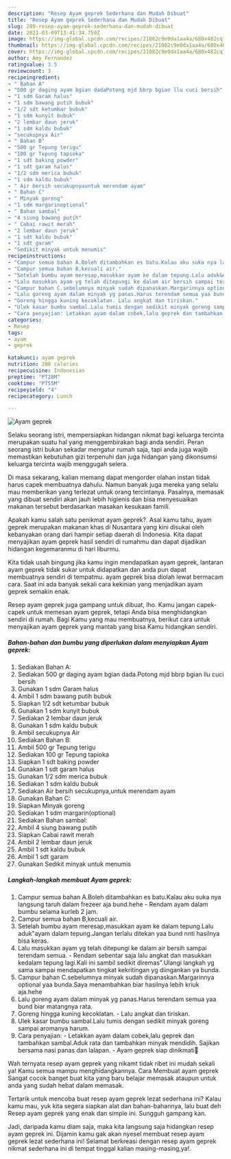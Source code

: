 ```yaml
---
description: "Resep Ayam geprek Sederhana dan Mudah Dibuat"
title: "Resep Ayam geprek Sederhana dan Mudah Dibuat"
slug: 289-resep-ayam-geprek-sederhana-dan-mudah-dibuat
date: 2021-03-09T13:41:34.759Z
image: https://img-global.cpcdn.com/recipes/21082c9e0da1aa4a/680x482cq70/ayam-geprek-foto-resep-utama.jpg
thumbnail: https://img-global.cpcdn.com/recipes/21082c9e0da1aa4a/680x482cq70/ayam-geprek-foto-resep-utama.jpg
cover: https://img-global.cpcdn.com/recipes/21082c9e0da1aa4a/680x482cq70/ayam-geprek-foto-resep-utama.jpg
author: Amy Fernandez
ratingvalue: 3.5
reviewcount: 3
recipeingredient:
- " Bahan A"
- "500 gr daging ayam bgian dadaPotong mjd bbrp bgian llu cuci bersih"
- "1 sdm Garam halus"
- "1 sdm bawang putih bubuk"
- "1/2 sdt ketumbar bubuk"
- "1 sdm kunyit bubuk"
- "2 lembar daun jeruk"
- "1 sdm kaldu bubuk"
- "secukupnya Air"
- " Bahan B"
- "500 gr Tepung terigu"
- "100 gr Tepung tapioka"
- "1 sdt baking powder"
- "1 sdt garam halus"
- "1/2 sdm merica bubuk"
- "1 sdm kaldu bubuk"
- " Air bersih secukupnyauntuk merendam ayam"
- " Bahan C"
- " Minyak goreng"
- "1 sdm margarinoptional"
- " Bahan sambal"
- "4 siung bawang putih"
- " Cabai rawit merah"
- "2 lembar daun jeruk"
- "1 sdt kaldu bubuk"
- "1 sdt garam"
- "Sedikit minyak untuk menumis"
recipeinstructions:
- "Campur semua bahan A.Boleh ditambahkan es batu.Kalau aku suka nya langsung taruh dalam frezeer aja bund.hehe Rendam ayam dalam bumbu selama kurleb 2 jam."
- "Campur semua bahan B,kecuali air."
- "Setelah bumbu ayam meresap,masukkan ayam ke dalam tepung.Lalu aduk&#34;ayam dalam tepung.Jangan terlalu ditekan yaa bund nnti hasilnya bisa keras."
- "Lalu masukkan ayam yg telah ditepungi ke dalam air bersih sampai terendam semua. Rendam sebentar saja lalu angkat dan masukkan kedalam tepung lagi.Kali ini sambil sedikit diremas&#34;.Ulangi langkah yg sama sampai mendapatkan tingkat kekritingan yg diingankan ya bunda."
- "Campur bahan C.sebelumnya minyak sudah dipanaskan.Margarinnya optional yaa bunda.Saya menambahkan biar hasilnya lebih kriuk aja.hehe"
- "Lalu goreng ayam dalam minyak yg panas.Harus terendam semua yaa bund biar matangnya rata."
- "Goreng hingga kuning kecoklatan. Lalu angkat dan tiriskan."
- "Ulek kasar bumbu sambal.Lalu tumis dengan sedikit minyak goreng sampai aromanya harum."
- "Cara penyajian: Letakkan ayam dalam cobek,lalu geprek dan tambahkan sambal.Aduk rata dan tambahkan minyak mendidih. Sajikan bersama nasi panas dan lalapan. Ayam geprek siap dinikmati🤤"
categories:
- Resep
tags:
- ayam
- geprek

katakunci: ayam geprek 
nutrition: 208 calories
recipecuisine: Indonesian
preptime: "PT28M"
cooktime: "PT55M"
recipeyield: "4"
recipecategory: Lunch

---
```



![Ayam geprek](https://img-global.cpcdn.com/recipes/21082c9e0da1aa4a/680x482cq70/ayam-geprek-foto-resep-utama.jpg)

Selaku seorang istri, mempersiapkan hidangan nikmat bagi keluarga tercinta merupakan suatu hal yang menggembirakan bagi anda sendiri. Peran seorang istri bukan sekadar mengatur rumah saja, tapi anda juga wajib memastikan kebutuhan gizi terpenuhi dan juga hidangan yang dikonsumsi keluarga tercinta wajib menggugah selera.

Di masa  sekarang, kalian memang dapat mengorder olahan instan tidak harus capek membuatnya dahulu. Namun banyak juga mereka yang selalu mau memberikan yang terlezat untuk orang tercintanya. Pasalnya, memasak yang dibuat sendiri akan jauh lebih higienis dan bisa menyesuaikan makanan tersebut berdasarkan masakan kesukaan famili. 



Apakah kamu salah satu penikmat ayam geprek?. Asal kamu tahu, ayam geprek merupakan makanan khas di Nusantara yang kini disukai oleh kebanyakan orang dari hampir setiap daerah di Indonesia. Kita dapat menyajikan ayam geprek hasil sendiri di rumahmu dan dapat dijadikan hidangan kegemaranmu di hari liburmu.

Kita tidak usah bingung jika kamu ingin mendapatkan ayam geprek, lantaran ayam geprek tidak sukar untuk didapatkan dan anda pun dapat membuatnya sendiri di tempatmu. ayam geprek bisa diolah lewat bermacam cara. Saat ini ada banyak sekali cara kekinian yang menjadikan ayam geprek semakin enak.

Resep ayam geprek juga gampang untuk dibuat, lho. Kamu jangan capek-capek untuk memesan ayam geprek, tetapi Anda bisa menghidangkan sendiri di rumah. Bagi Kamu yang mau membuatnya, berikut cara untuk menyajikan ayam geprek yang mantab yang bisa Kamu hidangkan sendiri.

<!--inarticleads1-->

##### Bahan-bahan dan bumbu yang diperlukan dalam menyiapkan Ayam geprek:

1. Sediakan  Bahan A:
1. Sediakan 500 gr daging ayam bgian dada.Potong mjd bbrp bgian llu cuci bersih
1. Gunakan 1 sdm Garam halus
1. Ambil 1 sdm bawang putih bubuk
1. Siapkan 1/2 sdt ketumbar bubuk
1. Gunakan 1 sdm kunyit bubuk
1. Sediakan 2 lembar daun jeruk
1. Gunakan 1 sdm kaldu bubuk
1. Ambil secukupnya Air
1. Sediakan  Bahan B:
1. Ambil 500 gr Tepung terigu
1. Sediakan 100 gr Tepung tapioka
1. Siapkan 1 sdt baking powder
1. Gunakan 1 sdt garam halus
1. Gunakan 1/2 sdm merica bubuk
1. Sediakan 1 sdm kaldu bubuk
1. Sediakan  Air bersih secukupnya,untuk merendam ayam
1. Gunakan  Bahan C:
1. Siapkan  Minyak goreng
1. Sediakan 1 sdm margarin(optional)
1. Sediakan  Bahan sambal:
1. Ambil 4 siung bawang putih
1. Siapkan  Cabai rawit merah
1. Ambil 2 lembar daun jeruk
1. Ambil 1 sdt kaldu bubuk
1. Ambil 1 sdt garam
1. Gunakan Sedikit minyak untuk menumis




<!--inarticleads2-->

##### Langkah-langkah membuat Ayam geprek:

1. Campur semua bahan A.Boleh ditambahkan es batu.Kalau aku suka nya langsung taruh dalam frezeer aja bund.hehe - Rendam ayam dalam bumbu selama kurleb 2 jam.
1. Campur semua bahan B,kecuali air.
1. Setelah bumbu ayam meresap,masukkan ayam ke dalam tepung.Lalu aduk&#34;ayam dalam tepung.Jangan terlalu ditekan yaa bund nnti hasilnya bisa keras.
1. Lalu masukkan ayam yg telah ditepungi ke dalam air bersih sampai terendam semua. - Rendam sebentar saja lalu angkat dan masukkan kedalam tepung lagi.Kali ini sambil sedikit diremas&#34;.Ulangi langkah yg sama sampai mendapatkan tingkat kekritingan yg diingankan ya bunda.
1. Campur bahan C.sebelumnya minyak sudah dipanaskan.Margarinnya optional yaa bunda.Saya menambahkan biar hasilnya lebih kriuk aja.hehe
1. Lalu goreng ayam dalam minyak yg panas.Harus terendam semua yaa bund biar matangnya rata.
1. Goreng hingga kuning kecoklatan. - Lalu angkat dan tiriskan.
1. Ulek kasar bumbu sambal.Lalu tumis dengan sedikit minyak goreng sampai aromanya harum.
1. Cara penyajian: - Letakkan ayam dalam cobek,lalu geprek dan tambahkan sambal.Aduk rata dan tambahkan minyak mendidih. Sajikan bersama nasi panas dan lalapan. - Ayam geprek siap dinikmati🤤




Wah ternyata resep ayam geprek yang nikamt tidak ribet ini mudah sekali ya! Kamu semua mampu menghidangkannya. Cara Membuat ayam geprek Sangat cocok banget buat kita yang baru belajar memasak ataupun untuk anda yang sudah hebat dalam memasak.

Tertarik untuk mencoba buat resep ayam geprek lezat sederhana ini? Kalau kamu mau, yuk kita segera siapkan alat dan bahan-bahannya, lalu buat deh Resep ayam geprek yang enak dan simple ini. Sungguh gampang kan. 

Jadi, daripada kamu diam saja, maka kita langsung saja hidangkan resep ayam geprek ini. Dijamin kamu gak akan nyesel membuat resep ayam geprek lezat sederhana ini! Selamat berkreasi dengan resep ayam geprek nikmat sederhana ini di tempat tinggal kalian masing-masing,ya!.

